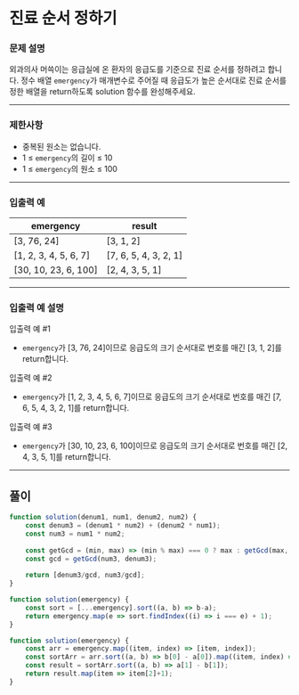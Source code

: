 # 진료 순서 정하기

### **문제 설명**

외과의사 머쓱이는 응급실에 온 환자의 응급도를 기준으로 진료 순서를 정하려고 합니다. 정수 배열 `emergency`가 매개변수로 주어질 때 응급도가 높은 순서대로 진료 순서를 정한 배열을 return하도록 solution 함수를 완성해주세요.

---

### 제한사항

- 중복된 원소는 없습니다.
- 1 ≤ `emergency`의 길이 ≤ 10
- 1 ≤ `emergency`의 원소 ≤ 100

---

### 입출력 예

| emergency | result |
| --- | --- |
| [3, 76, 24] | [3, 1, 2] |
| [1, 2, 3, 4, 5, 6, 7] | [7, 6, 5, 4, 3, 2, 1] |
| [30, 10, 23, 6, 100] | [2, 4, 3, 5, 1] |

---

### 입출력 예 설명

입출력 예 #1

- `emergency`가 [3, 76, 24]이므로 응급도의 크기 순서대로 번호를 매긴 [3, 1, 2]를 return합니다.

입출력 예 #2

- `emergency`가 [1, 2, 3, 4, 5, 6, 7]이므로 응급도의 크기 순서대로 번호를 매긴 [7, 6, 5, 4, 3, 2, 1]를 return합니다.

입출력 예 #3

- `emergency`가 [30, 10, 23, 6, 100]이므로 응급도의 크기 순서대로 번호를 매긴 [2, 4, 3, 5, 1]를 return합니다.

---

## 풀이

```jsx
function solution(denum1, num1, denum2, num2) {
    const denum3 = (denum1 * num2) + (denum2 * num1);
    const num3 = num1 * num2;
   
    const getGcd = (min, max) => (min % max) === 0 ? max : getGcd(max, min % max);
    const gcd = getGcd(num3, denum3);
    
    return [denum3/gcd, num3/gcd]; 
}
```

```jsx
function solution(emergency) {
    const sort = [...emergency].sort((a, b) => b-a);
    return emergency.map(e => sort.findIndex((i) => i === e) + 1);
}

function solution(emergency) {
    const arr = emergency.map((item, index) => [item, index]);
    const sortArr = arr.sort((a, b) => b[0] - a[0]).map((item, index) => [...item, index]);
    const result = sortArr.sort((a, b) => a[1] - b[1]);
    return result.map(item => item[2]+1);
}
```